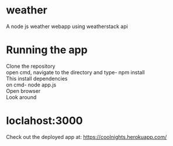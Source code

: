 # weather
A node js  weather webapp using  weatherstack api
<h1>Running the app</h1>
Clone the repository
<br>
open cmd, navigate to the directory and type- npm install
<br>
This install dependencies
<br>
on cmd- node app.js
<br>
Open browser
<br>
Look around <h1>loclahost:3000</h1>

Check out the deployed app at:
<a>https://coolnights.herokuapp.com/</a>
